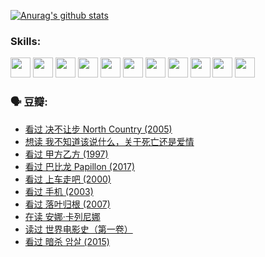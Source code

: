 
[![Anurag's github stats](https://github-readme-stats.vercel.app/api?username=w940853815)](https://github.com/anuraghazra/github-readme-stats)

### Skills:

<code><img height="32" src="https://cdn.jsdelivr.net/npm/simple-icons@v5/icons/python.svg"></code>
<code><img height="32" src="https://cdn.jsdelivr.net/npm/simple-icons@v5/icons/javascript.svg"></code>
<code><img height="32" src="https://cdn.jsdelivr.net/npm/simple-icons@v5/icons/django.svg"></code>
<code><img height="32" src="https://cdn.jsdelivr.net/npm/simple-icons@v5/icons/flask.svg"></code>
<code><img height="32" src="https://cdn.jsdelivr.net/npm/simple-icons@v5/icons/vuetify.svg"></code>
<code><img height="32" src="https://cdn.jsdelivr.net/npm/simple-icons@v5/icons/git.svg"></code>
<code><img height="32" src="https://cdn.jsdelivr.net/npm/simple-icons@v5/icons/docker.svg"></code>
<code><img height="32" src="https://cdn.jsdelivr.net/npm/simple-icons@v5/icons/postgresql.svg"></code>
<code><img height="32" src="https://cdn.jsdelivr.net/npm/simple-icons@v5/icons/elasticsearch.svg"></code>
<code><img height="32" src="https://cdn.jsdelivr.net/npm/simple-icons@v5/icons/macos.svg"></code>
<code><img height="32" src="https://cdn.jsdelivr.net/npm/simple-icons@v5/icons/linux.svg"></code>

### 🗣 豆瓣:

<!-- DOUBAN-ACTIVITIES:START -->
- [看过 决不让步 North Country‎ (2005)](https://www.douban.com/people/136069238/status/3660051849/?_i=37425277)
- [想读 我不知道该说什么，关于死亡还是爱情](https://www.douban.com/people/136069238/status/3653363833/?_i=37425277)
- [看过 甲方乙方‎ (1997)](https://www.douban.com/people/136069238/status/3651577723/?_i=37425277)
- [看过 巴比龙 Papillon‎ (2017)](https://www.douban.com/people/136069238/status/3645198699/?_i=37425277)
- [看过 上车走吧‎ (2000)](https://www.douban.com/people/136069238/status/3637719305/?_i=37425277)
- [看过 手机‎ (2003)](https://www.douban.com/people/136069238/status/3637051304/?_i=37425277)
- [看过 落叶归根‎ (2007)](https://www.douban.com/people/136069238/status/3630316395/?_i=37425277)
- [在读 安娜·卡列尼娜](https://www.douban.com/people/136069238/status/3625420280/?_i=37425277)
- [读过 世界电影史（第一卷）](https://www.douban.com/people/136069238/status/3625419209/?_i=37425277)
- [看过 暗杀 암살‎ (2015)](https://www.douban.com/people/136069238/status/3621839871/?_i=37425277)
<!-- DOUBAN-ACTIVITIES:END -->
<!--
**w940853815/w940853815** is a ✨ _special_ ✨ repository because its `README.md` (this file) appears on your GitHub profile.

Here are some ideas to get you started:

- 🔭 I’m currently working on ...
- 🌱 I’m currently learning ...
- 👯 I’m looking to collaborate on ...
- 🤔 I’m looking for help with ...
- 💬 Ask me about ...
- 📫 How to reach me: ...
- 😄 Pronouns: ...
- ⚡ Fun fact: ...
-->
